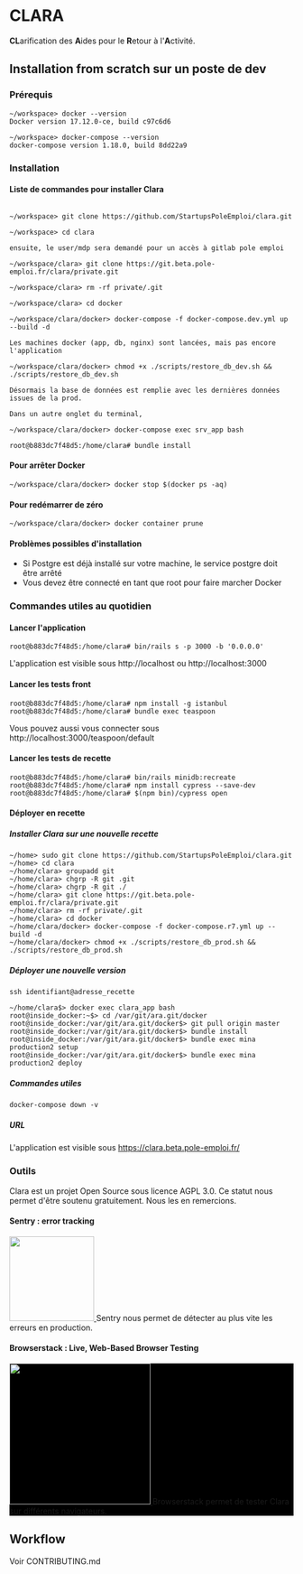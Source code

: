 # CLARA

**CL**arification des **A**ides pour le **R**etour à l'**A**ctivité.

## Installation from scratch sur un poste de dev

### Prérequis

```
~/workspace> docker --version
Docker version 17.12.0-ce, build c97c6d6

~/workspace> docker-compose --version
docker-compose version 1.18.0, build 8dd22a9
```


### Installation

#### Liste de commandes pour installer Clara

```

~/workspace> git clone https://github.com/StartupsPoleEmploi/clara.git

~/workspace> cd clara

ensuite, le user/mdp sera demandé pour un accès à gitlab pole emploi

~/workspace/clara> git clone https://git.beta.pole-emploi.fr/clara/private.git

~/workspace/clara> rm -rf private/.git

~/workspace/clara> cd docker 

~/workspace/clara/docker> docker-compose -f docker-compose.dev.yml up --build -d

Les machines docker (app, db, nginx) sont lancées, mais pas encore l'application

~/workspace/clara/docker> chmod +x ./scripts/restore_db_dev.sh && ./scripts/restore_db_dev.sh

Désormais la base de données est remplie avec les dernières données issues de la prod.

Dans un autre onglet du terminal, 

~/workspace/clara/docker> docker-compose exec srv_app bash

root@b883dc7f48d5:/home/clara# bundle install
```
#### Pour arrêter Docker

```
~/workspace/clara/docker> docker stop $(docker ps -aq)
```

#### Pour redémarrer de zéro

```
~/workspace/clara/docker> docker container prune
```



#### Problèmes possibles d'installation

 - Si Postgre est déjà installé sur votre machine, le service postgre doit être arrêté
 - Vous devez être connecté en tant que root pour faire marcher Docker

### Commandes utiles au quotidien

#### Lancer l'application

```
root@b883dc7f48d5:/home/clara# bin/rails s -p 3000 -b '0.0.0.0'
```

L'application est visible sous http://localhost ou http://localhost:3000



#### Lancer les tests front

```
root@b883dc7f48d5:/home/clara# npm install -g istanbul
root@b883dc7f48d5:/home/clara# bundle exec teaspoon
```

Vous pouvez aussi vous connecter sous http://localhost:3000/teaspoon/default


#### Lancer les tests de recette

```
root@b883dc7f48d5:/home/clara# bin/rails minidb:recreate
root@b883dc7f48d5:/home/clara# npm install cypress --save-dev
root@b883dc7f48d5:/home/clara# $(npm bin)/cypress open
```


#### Déployer en recette

##### Installer Clara sur une nouvelle recette


```
~/home> sudo git clone https://github.com/StartupsPoleEmploi/clara.git
~/home> cd clara
~/home/clara> groupadd git
~/home/clara> chgrp -R git .git
~/home/clara> chgrp -R git ./
~/home/clara> git clone https://git.beta.pole-emploi.fr/clara/private.git
~/home/clara> rm -rf private/.git
~/home/clara> cd docker 
~/home/clara/docker> docker-compose -f docker-compose.r7.yml up --build -d
~/home/clara/docker> chmod +x ./scripts/restore_db_prod.sh && ./scripts/restore_db_prod.sh
```

##### Déployer une nouvelle version

```
ssh identifiant@adresse_recette

~/home/clara$> docker exec clara_app bash
root@inside_docker:~$> cd /var/git/ara.git/docker
root@inside_docker:/var/git/ara.git/docker$> git pull origin master
root@inside_docker:/var/git/ara.git/docker$> bundle install
root@inside_docker:/var/git/ara.git/docker$> bundle exec mina production2 setup 
root@inside_docker:/var/git/ara.git/docker$> bundle exec mina production2 deploy  
```

##### Commandes utiles

```
docker-compose down -v
```

##### URL

L'application est visible sous https://clara.beta.pole-emploi.fr/

### Outils 
Clara est un projet Open Source sous licence AGPL 3.0. 
Ce statut nous permet d'être soutenu gratuitement. Nous les en remercions.

#### Sentry : error tracking
<p>
  <a href="https://sentry.io">
  <img src="https://sentry-brand.storage.googleapis.com/sentry-logo-black.png" width="150"/>
 </a>
Sentry nous permet de détecter au plus vite les erreurs en production.

</p>

#### Browserstack : Live, Web-Based Browser Testing
<p style="background-color: black;">
 <a href="https://www.browserstack.com/">
  <img src="https://www.browserstack.com/images/layout/browserstack-logo-600x315.png" width="250"/>
 </a>
 Browserstack permet de tester Clara sur différents navigateurs.
</p>

## Workflow

Voir CONTRIBUTING.md

